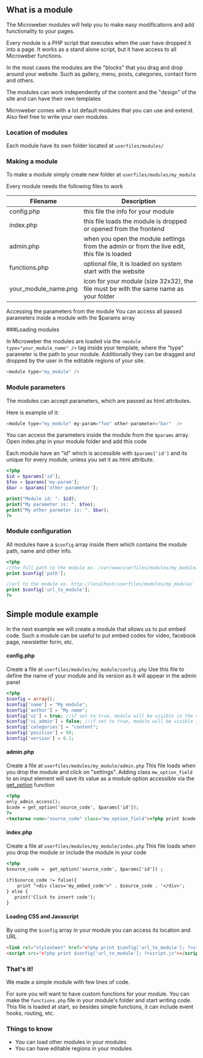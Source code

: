 ## What is a module


The Microweber modules will help you to make easy modifications and add functionality to your pages.

Every module is a PHP script that executes when the user have dropped it into a page. It works as a stand alone script, but it have access to all Microweber functions.

In the most cases the modules are the "blocks" that you drag and drop around your website. Such as gallery, menu, posts, categories, contact form and others.

The modules can work independently of the content and the "design" of the site and can have their own templates

Microweber comes with a lot default modules that you can use and extend. Also feel free to write your own modules.

### Location of modules
Each module have its own folder located at `userfiles/modules/`


### Making a module

To make a module simply create new folder at `userfiles/modules/my_module`

Every module needs the following files to work

 
|Filename  | Description|
|--------------|--------------|
|config.php  | this file the info for your module |
|index.php  | this file loads the module is dropped or opened from the frontend  |
|admin.php  | when you open the module settings from the admin or from the live edit, this file is loaded  |
|functions.php  | optional file, it is loaded on system start with the website |
|your_module_name.png  | icon for your module (size 32x32), the file must be with the same name as your folder |


Accessing the parameters from the module
You can access all passed parameters inside a module with the $params array


###Loading modules

In Microweber the modules are loaded via the `<module type="your_module_name" />` tag inside your template, where the "type" parameter is the path to your module. Additionally they can be dragged and dropped by the user in the editable regions of your site.

```php
<module type="my_module" />
```

### Module parameters

The modules can accept parameters, which are passed as html attributes.

Here is example of it:

```php
<module type="my_module" my-param="foo" other-parameter="bar"  />
```
You can access the parameters inside the module from the `$params` array. Open index.php in your module folder and add this code

Each module have an "id" which is accessible with `$params['id']` and its unique for every module, unless you set it as html attribute.


```php
<?php 
$id = $params['id'];
$foo = $params['my-param'];
$bar = $params['other-parameter'];

print("Module id: ". $id);
print("My parameter is: ". $foo);
print("My other parmeter is: ". $bar);
?>
```

### Module configuration
All modules have a `$config` array inside them which contains the module path, name and other info.

```php
<?php 
//the full path to the module ex. /var/www/userfiles/modules/my_module/
print $config['path']; 

//url to the module ex. http://localhost/userfiles/modules/my_module/
print $config['url_to_module']; 
?>
```




## Simple module example

In the next example we will create a module that allows us to put embed code. Such a module can be useful to put embed codes for video, facebook page, newsletter form, etc.

#### config.php
Create a file at `userfiles/modules/my_module/config.php`
Use this file to define the name of your module and its version as it will appear in the admin panel
```php
<?php
$config = array();
$config['name'] = "My module";
$config['author'] = "My name";
$config['ui'] = true; //if set to true, module will be visible in the toolbar
$config['ui_admin'] = false; //if set to true, module will be visible in the admin panel
$config['categories'] = "content";
$config['position'] = 99;
$config['version'] = 0.1;
```


#### admin.php
Create a file at `userfiles/modules/my_module/admin.php`
This file loads when you drop the module and click on "settings".
Adding class `mw_option_field` to an input element will save its value as a module option accessible via the  [get_option](../functions/get_option.md "") function

```html
<?php
only_admin_access();
$code = get_option('source_code', $params['id']);
?>
<textarea name="source_code" class="mw_option_field"><?php print $code; ?></textarea>
```
#### index.php
Create a file at `userfiles/modules/my_module/index.php`
This file loads when you drop the module or include the module in your code
```html
<?php
$source_code =  get_option('source_code', $params['id']) ;
 
if($source_code != false){
    print "<div class='my_embed_code'>" . $source_code . '</div>';
} else {
   print('Click to insert code');
}
```

#### Loading CSS and Javascript
By using the `$config` array in your module you can access its location and URL

```html
<link rel="stylesheet" href="<?php print $config['url_to_module']; ?>style.css" />
<script src="<?php print $config['url_to_module']; ?>script.js"></script>
```


### That's it!
We made a simple module with few lines of code.

For sure you will want to have custom functions for your module. You can make the `functions.php` file in your module's folder and start writing code. This file is loaded at start, so besides simple functions, it can include event hooks, routing, etc.


### Things to know

* You can load other modules in your modules
* You can have editable regions in your modules


